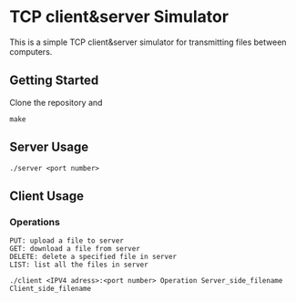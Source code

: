 # TCP client&server Simulator
This is a simple TCP client&server simulator for transmitting files between computers.

## Getting Started
Clone the repository and
```
make
```
## Server Usage
```
./server <port number>
```
## Client Usage
### Operations
```
PUT: upload a file to server
GET: download a file from server
DELETE: delete a specified file in server
LIST: list all the files in server
```
```
./client <IPV4 adress>:<port number> Operation Server_side_filename Client_side_filename
```


